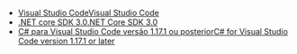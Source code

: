 * [<span data-ttu-id="8d8de-101">Visual Studio Code</span><span class="sxs-lookup"><span data-stu-id="8d8de-101">Visual Studio Code</span></span>](https://code.visualstudio.com/)
* [<span data-ttu-id="8d8de-102">.NET core SDK 3.0</span><span class="sxs-lookup"><span data-stu-id="8d8de-102">.NET Core SDK 3.0</span></span>](https://dotnet.microsoft.com/download/dotnet-core/3.0)
* [<span data-ttu-id="8d8de-103">C# para Visual Studio Code versão 1.17.1 ou posterior</span><span class="sxs-lookup"><span data-stu-id="8d8de-103">C# for Visual Studio Code version 1.17.1 or later</span></span>](https://marketplace.visualstudio.com/items?itemName=ms-vscode.csharp)